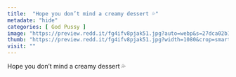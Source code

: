 ```yaml
---
title:  "Hope you don’t mind a creamy dessert 💦"
metadate: "hide"
categories: [ God Pussy ]
image: "https://preview.redd.it/fg4ifv8pjak51.jpg?auto=webp&s=27dca02b1fbf05e24978cf500c5ecc65543c49b7"
thumb: "https://preview.redd.it/fg4ifv8pjak51.jpg?width=1080&crop=smart&auto=webp&s=82c54e82b16e52c493451cf9bd31910009406545"
visit: ""
---
```

Hope you don’t mind a creamy dessert 💦
